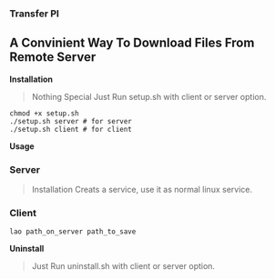 ### Transfer PI 
## A Convinient Way To Download Files From Remote Server

**Installation**
> Nothing Special Just Run setup.sh with client or server option.

```
chmod +x setup.sh
./setup.sh server # for server
./setup.sh client # for client
```

**Usage**

### Server

> Installation Creats a service, use it as normal linux service.


### Client

```
lao path_on_server path_to_save
```

**Uninstall**

> Just Run uninstall.sh with client or server option.